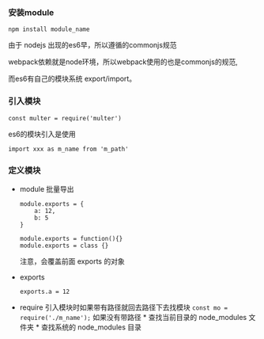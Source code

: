 ### 安装module
```
npm install module_name
```

由于 nodejs 出现的es6早，所以遵循的commonjs规范

webpack依赖就是node环境，所以webpack使用的也是commonjs的规范,

而es6有自己的模块系统 export/import。

### 引入模块

```
const multer = require('multer')
```

es6的模块引入是使用 
 ``` 
 import xxx as m_name from 'm_path' 
 ```


### 定义模块
+ module 批量导出
	```
	module.exports = {
		a: 12,
		b: 5
	}

	module.exports = function(){}
	module.exports = class {}
	```
	注意，会覆盖前面 exports 的对象

+ exports
	```
	exports.a = 12
	```

+ require
	引入模块时如果带有路径就回去路径下去找模块
		```
		const mo = require('./m_name');
		```
	如果没有带路径
		* 查找当前目录的 node_modules 文件夹
		* 查找系统的 node_modules 目录


